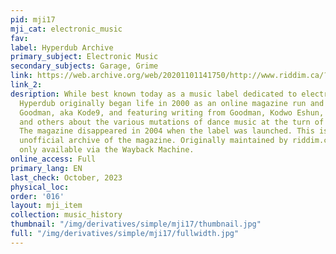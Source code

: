 ```yaml
---
pid: mji17
mji_cat: electronic_music
fav: 
label: Hyperdub Archive
primary_subject: Electronic Music
secondary_subjects: Garage, Grime
link: https://web.archive.org/web/20201101141750/http://www.riddim.ca/?cat=12
link_2: 
desription: While best known today as a music label dedicated to electronic music,
  Hyperdub originally began life in 2000 as an online magazine run and edited by Steve
  Goodman, aka Kode9, and featuring writing from Goodman, Kodwo Eshun, Martin Clark
  and others about the various mutations of dance music at the turn of the century.
  The magazine disappeared in 2004 when the label was launched. This is a partial,
  unofficial archive of the magazine. Originally maintained by riddim.ca, it is now
  only available via the Wayback Machine.
online_access: Full
primary_lang: EN
last_check: October, 2023
physical_loc: 
order: '016'
layout: mji_item
collection: music_history
thumbnail: "/img/derivatives/simple/mji17/thumbnail.jpg"
full: "/img/derivatives/simple/mji17/fullwidth.jpg"
---
```

